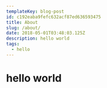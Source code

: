 ```yaml
---
templateKey: blog-post
id: c192eaba9fefc632acf87ed636593475
title: About
slug: /about/
date: 2018-05-01T03:48:03.125Z
description: hello world
tags:
  - hello
---
```


# hello world
